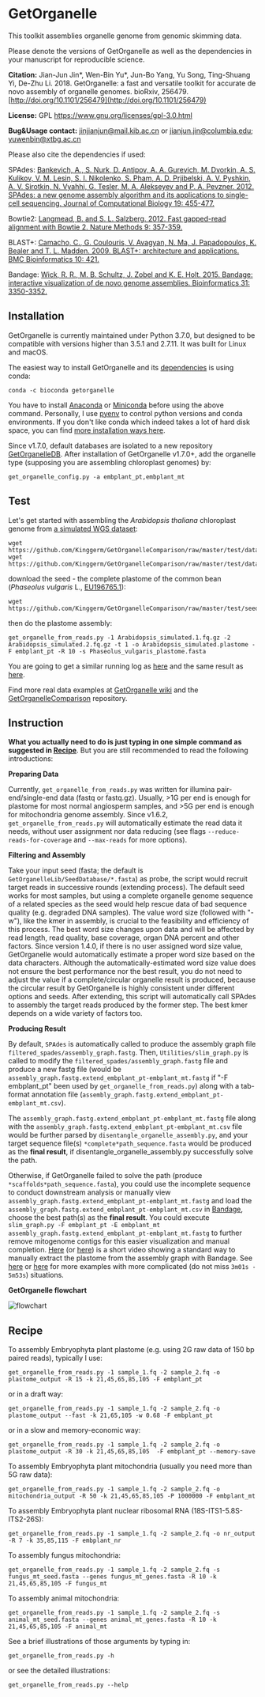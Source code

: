 # GetOrganelle


This toolkit assemblies organelle genome from genomic skimming data. 

<div id="citation"></div>

Please denote the versions of GetOrganelle as well as the dependencies in your manuscript for reproducible science.

<b>Citation:</b> Jian-Jun Jin*, Wen-Bin Yu*, Jun-Bo Yang, Yu Song, Ting-Shuang Yi, De-Zhu Li. 2018. GetOrganelle: a fast and versatile toolkit for accurate de novo assembly of organelle genomes. bioRxiv, 256479. [http://doi.org/10.1101/256479](http://doi.org/10.1101/256479)

<b>License:</b> GPL https://www.gnu.org/licenses/gpl-3.0.html

<b>Bug&Usage contact:</b> [jinjianjun@mail.kib.ac.cn](mailto:jinjianjun@mail.kib.ac.cn) or [jianjun.jin@columbia.edu](mailto:jianjun.jin@columbia.edu); [yuwenbin@xtbg.ac.cn](mailto:yuwenbin@xtbg.ac.cn)

Please also cite the dependencies if used:

SPAdes: [Bankevich, A., S. Nurk, D. Antipov, A. A. Gurevich, M. Dvorkin, A. S. Kulikov, V. M. Lesin, S. I. Nikolenko, S. Pham, A. D. Prjibelski, A. V. Pyshkin, A. V. Sirotkin, N. Vyahhi, G. Tesler, M. A. Alekseyev and P. A. Pevzner. 2012. SPAdes: a new genome assembly algorithm and its applications to single-cell sequencing. Journal of Computational Biology 19: 455-477.](https://www.liebertpub.com/doi/abs/10.1089/cmb.2012.0021)

Bowtie2: [Langmead, B. and S. L. Salzberg. 2012. Fast gapped-read alignment with Bowtie 2. Nature Methods 9: 357-359.](https://www.nature.com/articles/nmeth.1923)

BLAST+: [Camacho, C., G. Coulouris, V. Avagyan, N. Ma, J. Papadopoulos, K. Bealer and T. L. Madden. 2009. BLAST+: architecture and applications. BMC Bioinformatics 10: 421.](https://bmcbioinformatics.biomedcentral.com/articles/10.1186/1471-2105-10-421)

Bandage: [Wick, R. R., M. B. Schultz, J. Zobel and K. E. Holt. 2015. Bandage: interactive visualization of de novo genome assemblies. Bioinformatics 31: 3350-3352.](https://academic.oup.com/bioinformatics/article/31/20/3350/196114)


## Installation

GetOrganelle is currently maintained under Python 3.7.0, but designed to be compatible with versions higher than 3.5.1 and 2.7.11. It was built for Linux and macOS.

The easiest way to install GetOrganelle and its [dependencies](https://github.com/Kinggerm/GetOrganelle/wiki/Installation#requirement--dependencies) is using conda:

    conda -c bioconda getorganelle

You have to install [Anaconda](https://docs.anaconda.com/anaconda/install/) or [Miniconda](https://docs.conda.io/projects/continuumio-conda/en/latest/user-guide/install/index.html) before using the above command. Personally, I use [pyenv](https://github.com/pyenv/pyenv) to control python versions and conda environments. If you don't like conda which indeed takes a lot of hard disk space, you can find [more installation ways here](https://github.com/Kinggerm/GetOrganelle/wiki/Installation#installation).

Since v1.7.0, default databases are isolated to a new repository [GetOrganelleDB](https://github.com/Kinggerm/GetOrganelleDB). After installation of GetOrganelle v1.7.0+, add the organelle type (supposing you are assembling chloroplast genomes) by:

    get_organelle_config.py -a embplant_pt,embplant_mt
    

## Test

Let's get started with assembling the _Arabidopsis thaliana_ chloroplast genome from [a simulated WGS dataset](https://github.com/Kinggerm/GetOrganelleComparison/tree/master/test/data1):

    wget https://github.com/Kinggerm/GetOrganelleComparison/raw/master/test/data1/Arabidopsis_simulated.1.fq.gz
    wget https://github.com/Kinggerm/GetOrganelleComparison/raw/master/test/data1/Arabidopsis_simulated.2.fq.gz

download the seed - the complete plastome of the common bean (_Phaseolus vulgaris_ L., [EU196765.1](https://www.ncbi.nlm.nih.gov/nuccore/EU196765.1/)):
    
    wget https://github.com/Kinggerm/GetOrganelleComparison/raw/master/test/seed/Phaseolus_vulgaris_plastome.fasta

then do the plastome assembly:

    get_organelle_from_reads.py -1 Arabidopsis_simulated.1.fq.gz -2 Arabidopsis_simulated.2.fq.gz -t 1 -o Arabidopsis_simulated.plastome -F embplant_pt -R 10 -s Phaseolus_vulgaris_plastome.fasta

You are going to get a similar running log as [here](https://github.com/Kinggerm/GetOrganelle/wiki/Example-2#running-log) and the same result as [here](https://github.com/Kinggerm/GetOrganelleComparison/tree/master/test/data1/Arabidopsis_simulated.plastome-user.seed).

Find more real data examples at [GetOrganelle wiki](https://github.com/Kinggerm/GetOrganelle/wiki/Examples) and the [GetOrganelleComparison](https://github.com/Kinggerm/GetOrganelleComparison) repository.


## Instruction

<b>What you actually need to do is just typing in one simple command as suggested in <a href="#example">Recipe</a ></b>. But you are still recommended to read the following introductions:

<b>Preparing Data</b>

Currently, `get_organelle_from_reads.py` was written for illumina pair-end/single-end data (fastq or fastq.gz). Usually, >1G per end is enough for plastome for most normal angiosperm samples, and >5G per end is enough for mitochondria genome assembly. Since v1.6.2, `get_organelle_from_reads.py` will automatically estimate the read data it needs, without user assignment nor data reducing (see flags `--reduce-reads-for-coverage` and `--max-reads` for more options). 

<b>Filtering and Assembly</b>

Take your input seed (fasta; the default is `GetOrganelleLib/SeedDatabase/*.fasta`) as probe, the script would recruit target reads in successive rounds (extending process). The default seed works for most samples, but using a complete organelle genome sequence of a related species as the seed would help rescue data of bad sequence quality (e.g. degraded DNA samples). The value word size (followed with "-w"), like the kmer in assembly, is crucial to the feasibility and efficiency of this process. The best word size changes upon data and will be affected by read length, read quality, base coverage, organ DNA percent and other factors. Since version 1.4.0, if there is no user assigned word size value, GetOrganelle would automatically estimate a proper word size based on the data characters. Although the automatically-estimated word size value does not ensure the best performance nor the best result, you do not need to adjust the value if a complete/circular organelle result is produced, because the circular result by GetOrganelle is highly consistent under different options and seeds. After extending, this script will automatically call SPAdes to assembly the target reads produced by the former step. The best kmer depends on a wide variety of factors too.

<b>Producing Result</b>

By default, `SPAdes` is automatically called to produce the assembly graph file `filtered_spades/assembly_graph.fastg`. Then, `Utilities/slim_graph.py` is called to modify the `filtered_spades/assembly_graph.fastg` file and produce a new fastg file (would be `assembly_graph.fastg.extend_embplant_pt-embplant_mt.fastg` if "-F embplant_pt" been used by `get_organelle_from_reads.py`) along with a tab-format annotation file (`assembly_graph.fastg.extend_embplant_pt-embplant_mt.csv`). 

The `assembly_graph.fastg.extend_embplant_pt-embplant_mt.fastg` file along with the `assembly_graph.fastg.extend_embplant_pt-embplant_mt.csv` file would be further parsed by `disentangle_organelle_assembly.py`, and your target sequence file(s) `*complete*path_sequence.fasta` would be produced as the <b>final result</b>, if disentangle_organelle_assembly.py successfully solve the path. 

Otherwise, if GetOrganelle failed to solve the path (produce `*scaffolds*path_sequence.fasta`), you could use the incomplete sequence to conduct downstream analysis or manually view `assembly_graph.fastg.extend_embplant_pt-embplant_mt.fastg` and load the `assembly_graph.fastg.extend_embplant_pt-embplant_mt.csv` in [Bandage](http://rrwick.github.io/Bandage/), choose the best path(s) as the <b>final result</b>. You could execute `slim_graph.py -F embplant_pt -E embplant_mt assembly_graph.fastg.extend_embplant_pt-embplant_mt.fastg` to further remove mitogenome contigs for this easier visualization and manual completion.
[Here](http://player.youku.com/embed/XMzUxODc3MDQyOA) (or [here](https://youtu.be/NqOIi-fBma4)) is a short video showing a standard way to manually extract the plastome from the assembly graph with Bandage. See [here](https://v.qq.com/x/page/g0602unrcsf.html) or [here](https://www.youtube.com/watch?v=cXUV7k-F26w) for more examples with more complicated (do not miss `3m01s - 5m53s`) situations.


<b>GetOrganelle flowchart</b>

![flowchart](https://user-images.githubusercontent.com/8598031/65656060-086f5e80-e051-11e9-97a2-fb1d2a79375b.png)

## Recipe

To assembly Embryophyta plant plastome (e.g. using 2G raw data of 150 bp paired reads), typically I use:

    get_organelle_from_reads.py -1 sample_1.fq -2 sample_2.fq -o plastome_output -R 15 -k 21,45,65,85,105 -F embplant_pt

or in a draft way:

    get_organelle_from_reads.py -1 sample_1.fq -2 sample_2.fq -o plastome_output --fast -k 21,65,105 -w 0.68 -F embplant_pt

or in a slow and memory-economic way:

    get_organelle_from_reads.py -1 sample_1.fq -2 sample_2.fq -o plastome_output -R 30 -k 21,45,65,85,105  -F embplant_pt --memory-save

To assembly Embryophyta plant mitochondria (usually you need more than 5G raw data):

    get_organelle_from_reads.py -1 sample_1.fq -2 sample_2.fq -o mitochondria_output -R 50 -k 21,45,65,85,105 -P 1000000 -F embplant_mt
    
To assembly Embryophyta plant nuclear ribosomal RNA (18S-ITS1-5.8S-ITS2-26S):

    get_organelle_from_reads.py -1 sample_1.fq -2 sample_2.fq -o nr_output -R 7 -k 35,85,115 -F embplant_nr

To assembly fungus mitochondria:

    get_organelle_from_reads.py -1 sample_1.fq -2 sample_2.fq -s fungus_mt_seed.fasta --genes fungus_mt_genes.fasta -R 10 -k 21,45,65,85,105 -F fungus_mt

To assembly animal mitochondria:

    get_organelle_from_reads.py -1 sample_1.fq -2 sample_2.fq -s animal_mt_seed.fasta --genes animal_mt_genes.fasta -R 10 -k 21,45,65,85,105 -F animal_mt

See a brief illustrations of those arguments by typing in:

    get_organelle_from_reads.py -h
    
or see the detailed illustrations:
    
    get_organelle_from_reads.py --help


